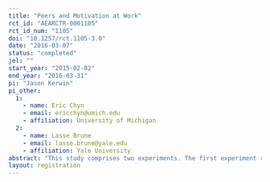 ```yaml
---
title: "Peers and Motivation at Work"
rct_id: "AEARCTR-0001105"
rct_id_num: "1105"
doi: "10.1257/rct.1105-3.0"
date: "2016-03-07"
status: "completed"
jel: ""
start_year: "2015-02-02"
end_year: "2016-03-31"
pi: "Jason Kerwin"
pi_other:
  1:
    - name: Eric Chyn
    - email: ericchyn@umich.edu
    - affiliation: University of Michigan
  2:
    - name: Lasse Brune
    - email: lasse.brune@yale.edu
    - affiliation: Yale University
abstract: "This study comprises two experiments. The first experiment randomly assigns tea-harvesting workers to locations on fields to estimate peer effects in output. The second is an incentivized choice experiment that measures workers' willingness to pay for higher-ability peers."
layout: registration
---
```


